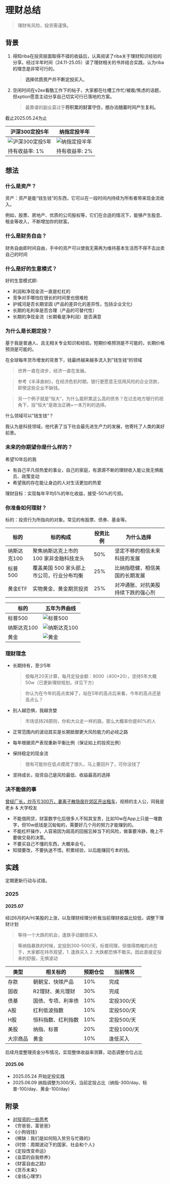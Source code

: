 # 理财总结

> 理财有风险，投资需谨慎。

## 背景

1. 得知riba在投资层面取得不错的收益后，认真阅读了riba关于理财知识经验的分享。经过半年时间（24.11-25.05）读了理财相关的书并结合实践，认为riba的理念是非常可行的。

    > **选择优质资产并不断定投买入**。

2. 空闲时间在v2ex看酷工作下的帖子，大家都在吐槽工作忙/被裁/焦虑的话题，但xption愿意主动分享自己切实可行已落地的方案。

    > 最靠谱的副业莫过于**将积累的财富守住，想办法随着时间产生复利。**

截止2025.05.24为止

| 沪深300定投5年 | 纳指定投半年 | 
| -- | -- |
| ![沪深300定投5年](./imgs/fixed_hs-300.png)| ![纳指定投半年](./imgs/fixed_nazhi-100.jpg) |
| 持有收益率: 1% | 持有收益率: 2% |


## 想法

### 什么是资产？

资产：资产是能“钱生钱”的东西，它可以在一段时间内持续为所有者带来现金流收入。

例如，股票、房地产、优质的公司股权等，它们在合适的情况下，能够产生股息、租金等收入，不断增加你的财富。

### 什么是财务自由？

财务自由即时间自由，手中的资产可以使我无需再为维持基本生活而不得不去出卖自己的时间


### 什么是好的生意模式？

好的生意模式即:

- 利润和净现金流一直是杠杠的
- 竞争对手哪怕在很长的时间里也很难抢
- 护城河是否长期坚固 (产品的差异化的差异性，包括企业文化)
- 长期的毛利率是否合理（产品的可替代性）
- 长期的净现金流（长期看是净利润）是否满意

### 为什么是长期定投？

基于我是普通人、且无相关专业知识和经验。短期价格预测是不可能的，长期价格预测是可能的。

在全球每年货币增发的背景下，钱最终越来越多流入到”钱生钱“的领域

> 世界一直在进步，经济一直在发展。

> 参考《半泽直树》，在经济危机时期，银行更愿意无信用风险的企业贷款，即使这些企业不缺钱。

> 另一个例子就是”恒大“，为什么能积累这么高的债务？在过去地方银行的视角下，投”恒大“是政治正确+一本万利的选择。

什么领域可以”钱生钱“？ 

我认为是科技领域，他代表了当下社会最先进生产力的发展，他寄托了人类的美好前景。

### 未来的你期望你是什么样的？

希望10年后的我

- 有自己平凡但热爱的事业，自己的家庭，有源源不断的理财收入能让我无惧裁员、政策变动
- 希望我的存在能让身边的人对生活更加的热爱

理财目标：实现每年平均5%的年化收益，接受-50%的亏损。

### 你准备如何理财？

标的：投资行为所指向的对象。常见的有股票、债券、基金等。

| 标的 | 标的构成 | 投资比例 | 为什么选择 | 
| -- | -- | -- | -- |
| 纳斯达克100 | 聚焦纳斯达克上市的 100 家非金融科技龙头 | 50% | 坚定不移的相信未来科技的发展 |
| 标普500 | 覆盖美国 500 家头部上市公司，行业分布均衡 | 25% |  比纳指稳健，相信美国的长期发展 |
| 黄金ETF | 实物黄金、黄金期货投资  | 25% | 对冲通胀、对抗美股持续下跌的强心剂 | 

| 标的 | 五年为界曲线 | 
| -- | -- |
| 标普500 | ![标普500](./imgs/bp-500.png) |
| 纳斯达克100 | ![纳斯达克100](./imgs/nsdq-100.png) |
| 黄金 | ![黄金](./imgs/gold.png) |


### 理财理念

- 长期持有，至少5年

    > 按每月20天计算，每月定投金额：8000（400*20），坚持5年大概50w（已更新理财规划，详见下方）

    > 你认为在今年的高点卖掉了，站在5年的高点后来看，今年的高点还是高点么？ 

- 别人越恐惧，我越贪婪

    > 市场坚持28原则，你和大众走一样的路，那么大概率你是80%的人

- 正常范围内的波动其实是长期抵御更大风险能力的必经之路
- 每年根据资产表现重新平衡比例（保证如上的投资比例）
- 保持稳定的现金流

    > 很有可能你在低点摸爬了很久，马上要回升了，可你没钱了

- 坚持成长，投资自己是风险最低、收益最高的选择

### 决不能做的事

[曾经厂长，炒币亏300万，妻离子散隐居在郊区开出租车](https://www.bilibili.com/video/BV1TqNyzeEnm)，视频的主人公，同我是老乡 & 大学校友

- 不能借网贷，财富数字化后很多人不知其宝贵，比如10w在App上只是一堆数字，但10w纸钱是沉甸甸的，需要好几个月的努力才能赚到的。
- 不能杠杆操作，人容易因为超高的回报忘掉当下的风险，做事要冷静，晚上不要做交易的决策。
- 不要买自己不懂的东西，大概率会亏。
- 知错要改，不要执迷不悟。积累经验，以后能赚回亏本的钱。


## 实践

定期更新行动与试错。

### 2025

#### 2025.07

经过6月的A/H/美股的上涨，以及理财经理分析我当前理财收益比较低，调整下理财计划

> 等待一个大跌的机会，逢跌手动翻倍买入

> 等纳指暴跌的时候，定投到300-500/天，标普同理，但值得商榷的点在于，大家都在持币观望，1. 逢跌买入 2. 大跌都恐惧不敢买。因此直接定投来的舒服，无惧波动

| 类型 | 相关标的 | 预期仓位 | 当前情况 | 
| --    | --      | --  | --   |
| 存款 | 朝朝宝、快赎产品 | 10%  | 完成 | 
| 固收 | R2理财、美元理财 | 30% | 完成 |
| 债基 | 国债、专项、利率债 | 10% | 定投300/天 | 
| A股 | 红利低波指数 | 10% | 定投500/天 | 
| H股 | 恒科指数、红利指数 |  10% | 定投500/天 |
| 美股 | 纳指、标普 | 20% | 定投1000/天 | 
| 大宗商品 | 黄金 | 10% | 逢低买入 |

后续月度整理资金分布情况，实现整体收益率测算，动态调整仓位占比

#### 2025.06

- 2025.05.24 开始定投实践
- 2025.06.09 纳指调整为300/天，当前定投占比（纳指-300/day、标普-100/day、黄金-100/day）

## 附录

- [对投资的一些思考](https://blog.riba2534.cn/blog/2024/%E5%AF%B9%E6%8A%95%E8%B5%84%E7%9A%84%E4%B8%80%E4%BA%9B%E6%80%9D%E8%80%83/)
- 《穷爸爸，富爸爸》
- 《小狗钱钱》
- 《稀缺：我们是如何陷入贫穷与忙碌的》 
- 《时势：周期波动下的国家、社会和个人》
- 《定投改变命运》
- 《韭菜的自我修养》
- 《财富自由之路》
- 《货币未来》
- 《金钱心理学》